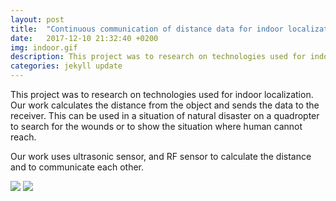 ```yaml
---
layout: post
title:  "Continuous communication of distance data for indoor localization"
date:   2017-12-10 21:32:40 +0200
img: indoor.gif
description: This project was to research on technologies used for indoor localization. Our work calculates the distance from the object and sends the data to the receiver. This can be used in a situation of natural disaster on a quadropter to search for the wounds or to show the situation where human cannot reach.
categories: jekyll update
---
```

This project was to research on technologies used for indoor localization. Our work calculates the distance from the object and sends the data to the receiver. This can be used in a situation of natural disaster on a quadropter to search for the wounds or to show the situation where human cannot reach.

Our work uses ultrasonic sensor, and RF sensor to calculate the distance and to communicate each other.


![](indoor.jpg)
![](indoor2.jpg)